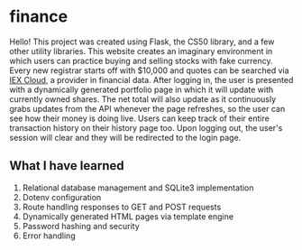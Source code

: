 # finance

Hello! This project was created using Flask, the CS50 library, and a few other utility libraries. This website creates an imaginary environment in which users can practice buying and selling stocks with fake currency. Every new registrar starts off with $10,000 and quotes can be searched via [IEX Cloud](https://iexcloud.io/), a provider in financial data. After logging in, the user is presented with a dynamically generated portfolio page in which it will update with currently owned shares. The net total will also update as it continuously grabs updates from the API whenever the page refreshes, so the user can see how their money is doing live. Users can keep track of their entire transaction history on their history page too. Upon logging out, the user's session will clear and they will be redirected to the login page.

## What I have learned

1. Relational database management and SQLite3 implementation
2. Dotenv configuration
3. Route handling responses to GET and POST requests
4. Dynamically generated HTML pages via template engine
5. Password hashing and security
6. Error handling
